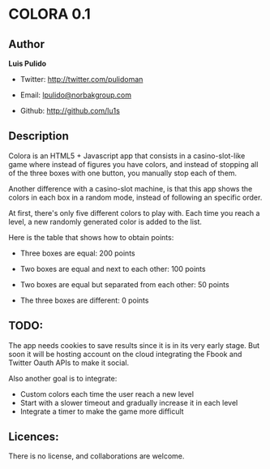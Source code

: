 COLORA 0.1
==============================================================================

Author
------------------------------------------------------------------------------

**Luis Pulido**

* Twitter: http://twitter.com/pulidoman

* Email: lpulido@norbakgroup.com

* Github: http://github.com/lu1s

Description
------------------------------------------------------------------------------

Colora is an HTML5 + Javascript app that consists in a casino-slot-like game 
where instead of figures you have colors, and instead of stopping all of the 
three boxes with one button, you manually stop each of them.

Another difference with a casino-slot machine, is that this app shows the 
colors in each box in a random mode, instead of following an specific order.

At first, there's only five different colors to play with. Each time you 
reach a level, a new randomly generated color is added to the list.

Here is the table that shows how to obtain points:

* Three boxes are equal: 200 points
										  
* Two boxes are equal and next to each other: 100 points
										  
* Two boxes are equal but separated from each other: 50 points
										  
* The three boxes are different: 0 points

TODO:
------------------------------------------------------------------------------

The app needs cookies to save results since it is in its very early stage.
But soon it will be hosting account on the cloud integrating the Fbook and 
Twitter Oauth APIs to make it social.

Also another goal is to integrate:

* Custom colors each time the user reach a new level
* Start with a slower timeout and gradually increase it in each level
* Integrate a timer to make the game more difficult

Licences:
------------------------------------------------------------------------------

There is no license, and collaborations are welcome.
